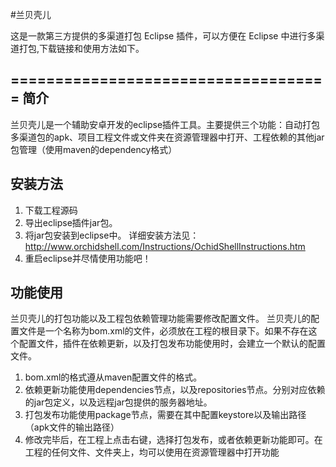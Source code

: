 #兰贝壳儿

这是一款第三方提供的多渠道打包 Eclipse 插件，可以方便在 Eclipse 中进行多渠道打包,下载链接和使用方法如下。

====================================
简介
------------------------------------
兰贝壳儿是一个辅助安卓开发的eclipse插件工具。主要提供三个功能：自动打包多渠道包的apk、项目工程文件或文件夹在资源管理器中打开、工程依赖的其他jar包管理（使用maven的dependency格式）

安装方法
------------------------------------
1. 下载工程源码
2. 导出eclipse插件jar包。
3. 将jar包安装到eclipse中。
   详细安装方法见：http://www.orchidshell.com/Instructions/OchidShellInstructions.htm
4. 重启eclipse并尽情使用功能吧！

功能使用
------------------------------------
兰贝壳儿的打包功能以及工程包依赖管理功能需要修改配置文件。
兰贝壳儿的配置文件是一个名称为bom.xml的文件，必须放在工程的根目录下。如果不存在这个配置文件，插件在依赖更新，以及打包发布功能使用时，会建立一个默认的配置文件。
1. bom.xml的格式遵从maven配置文件的格式。
2. 依赖更新功能使用dependencies节点，以及repositories节点。分别对应依赖的jar包定义，以及远程jar包提供的服务器地址。
3. 打包发布功能使用package节点，需要在其中配置keystore以及输出路径（apk文件的输出路径）
4. 修改完毕后，在工程上点击右键，选择打包发布，或者依赖更新功能即可。在工程的任何文件、文件夹上，均可以使用在资源管理器中打开功能
